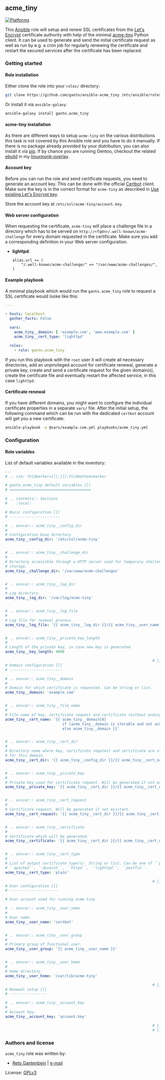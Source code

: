 ## acme_tiny

<!-- This file was generated by Ansigenome. Do not edit this file directly but
     instead have a look at the files in the ./meta/ directory. -->

[![Platforms](http://img.shields.io/badge/platforms-gentoo-lightgrey.svg?style=flat)](#)

This [Ansible](https://ansible.com) role will setup and renew SSL certificates
from the [Let's Encrypt](https://letsencrypt.org) certificate authority with
help of the minimal [acme-tiny](https://github.com/diafygi/acme-tiny) Python
client. It can be used to generate and send the initial certificate request as
well as run by e.g. a cron job for regularly renewing the certificate and
restart the secured services after the certificate has been replaced.


### Getting started

#### Role installation

Either clone the role into your `roles/` directory:

```bash
git clone https://github.com/ganto/ansible-acme_tiny /etc/ansible/roles/ganto.acme_tiny
```

Or install it via `ansible-galaxy`:

```bash
ansible-galaxy install ganto.acme_tiny
```

#### acme-tiny installation

As there are different ways to setup `acme-tiny` on the various distributions
this task is not covered by this Ansible role and you have to do it manually.
If there is no package already provided by your distribution, you can also
install it via
[pip](https://pypi.python.org/pypi/acme-tiny). If by chance you are running
Gentoo, checkout the related
[ebuild](https://github.com/ganto/linuxmonk-overlay/tree/master/app-crypt/acme-tiny)
in my [linuxmonk-overlay](https://github.com/ganto/linuxmonk-overlay).


#### Account key

Before you can run the role and send certificate requests, you need to generate
an account key. This can be done with the official
[Certbot](https://certbot.eff.org/) client. Make sure the key is in the correct
format for `acme-tiny` as described in
[Use existing Let's Encrypt key](https://github.com/diafygi/acme-tiny#use-existing-lets-encrypt-key).

Store the account key at `/etc/ssl/acme-tiny/account.key`.


#### Web server configuration

When requesting the certificate, `acme-tiny` will place a challenge file in
a directory which has to be served on `http://<fqdn>/.well-known/acme-challenge`
for every domain requested in the certificate. Make sure you add a corresponding
definition in your Web server configuration.

* **lighttpd**:

      alias.url += (
          "/.well-known/acme-challenge/" => "/var/www/acme-challenges/",
      )


#### Example playbook

A minimal playbook which would run the `ganto.acme_tiny` role to request a
SSL certificate would looke like this:

```YAML
---

- hosts: localhost
  gather_facts: False

  vars:
    acme_tiny__domain: [ 'example.com', 'www.example.com' ]
    acme_tiny__cert_type: 'lighttpd'

  roles:
    - role: ganto.acme_tiny
```

If you run this playbook with the `root` user it will create all necessary
directories, add an unprivileged account for certificate renewal,
generate a private key, create and send a certificate request for the given
domain(s), create the certificate file and eventually restart the affected
service, in this case `lighttpd`.


#### Certificate renewal

If you have different domains, you might want to configure the individual
certificate properties in a separate `vars/` file. After the initial setup,
the following command which can be run with the dedicated `certbot` account
will get you a new certificate:

```bash
ansible-playbook -e @vars/example.com.yml playbooks/acme_tiny.yml
```

### Configuration

#### Role variables

List of default variables available in the inventory:

```YAML
---
# .. vim: foldmarker=[[[,]]]:foldmethod=marker

# ganto.acme_tiny default variables [[[
# =====================================

# .. contents:: Sections
#    :local:

# Basic configuration [[[
# -----------------------

# .. envvar:: acme_tiny__config_dir
#
# Configuration base directory
acme_tiny__config_dir: '/etc/ssl/acme-tiny'


# .. envvar:: acme_tiny__challenge_dir
#
# Directory accessible through a HTTP server used for temporary challenge
# storage.
acme_tiny__challenge_dir: '/var/www/acme-challenges'


# .. envvar:: acme_tiny__log_dir
#
# Log directory.
acme_tiny__log_dir: '/var/log/acme-tiny'


# .. envvar:: acme_tiny__log_file
#
# Log file for renewal process.
acme_tiny__log_file: '{{ acme_tiny__log_dir }}/{{ acme_tiny__user_name }}.log'


# .. envvar:: acme_tiny__private_key_length
#
# Length of the private key, in case new key is generated
acme_tiny__key_length: 4096

                                                                   # ]]]
# Domain configuration [[[
# ------------------------

# .. envvar:: acme_tiny__domain
#
# Domain for which certificate is requested. Can be string or list.
acme_tiny__domain: 'example.com'


# .. envvar:: acme_tiny__file_name
#
# File name of key, certificate request and certificate (without ending).
acme_tiny__cert_name: '{{ acme_tiny__domain[0]
                          if (acme_tiny__domain is iterable and not acme_tiny__domain is string)
                          else acme_tiny__domain }}'


# .. envvar:: acme_tiny__cert_dir
#
# Directory name where key, certificate requtest and certificate are stored
# for this domain.
acme_tiny__cert_dir: '{{ acme_tiny__config_dir }}/{{ acme_tiny__cert_name }}'


# .. envvar:: acme_tiny__private_key
#
# Private key used for certificate request. Will be generated if not existant.
acme_tiny__private_key: '{{ acme_tiny__cert_dir }}/{{ acme_tiny__cert_name }}.key'


# .. envvar:: acme_tiny__cert_request
#
# Certificate request. Will be generated if not existant.
acme_tiny__cert_request: '{{ acme_tiny__cert_dir }}/{{ acme_tiny__cert_name }}.csr'


# .. envvar:: acme_tiny__certificate
#
# Certificate which will be generated.
acme_tiny__certificate: '{{ acme_tiny__cert_dir }}/{{ acme_tiny__cert_name }}.crt'


# .. envvar:: acme_tiny__cert_type
#
# List of output certificate type(s). String or list. Can be one of ``plain``,
# ``apache2``, ``dovecot``, ``httpd``, ``lighttpd``, ``postfix``.
acme_tiny__cert_type: 'plain'

                                                                   # ]]]
# User configuration [[[
# ----------------------

# User account used for running acme-tiny

# .. envvar:: acme_tiny__user_name
#
# User name.
acme_tiny__user_name: 'certbot'


# .. envvar:: acme_tiny__user_group
#
# Primary group of functional user.
acme_tiny__user_group: '{{ acme_tiny__user_name }}'


# .. envvar:: acme_tiny__user_home
#
# Home directory.
acme_tiny__user_home: '/var/lib/acme-tiny'

                                                                   # ]]]
# Renewal setup [[[
# -----------------

# .. envvar:: acme_tiny__account_key
#
# Account key.
acme_tiny__account_key: 'account.key'

                                                                   # ]]]
                                                                   # ]]]
```


### Authors and license

`acme_tiny` role was written by:

- [Reto Gantenbein](https://linuxmonk.ch) | [e-mail](mailto:reto.gantenbein@linuxmonk.ch)

License: [GPLv3](https://tldrlegal.com/license/gnu-general-public-license-v3-%28gpl-3%29)

